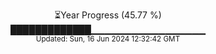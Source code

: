 <p align="center">
⏳Year Progress (45.77 %) <br>
█████████████▁▁▁▁▁▁▁▁▁▁▁▁▁▁▁▁▁ <br>
<sub>Updated: Sun, 16 Jun 2024 12:32:42 GMT</sub>
</p>

